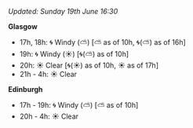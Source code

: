 *Updated: Sunday 19th June 16:30*

**Glasgow**

* 17h, 18h: :cyclone: Windy (:partly_sunny:) [:partly_sunny: as of 10h, :cyclone:(:partly_sunny:) as of 16h]
* 19h: :cyclone: Windy (:sunny:) [:cyclone:(:partly_sunny:) as of 10h]
* 20h: :sunny: Clear [:cyclone:(:sunny:) as of 10h, :sunny: as of 17h]
* 21h - 4h: :sunny: Clear

**Edinburgh**

* 17h - 19h: :cyclone: Windy (:partly_sunny:) [:partly_sunny: as of 10h]
* 20h - 4h: :sunny: Clear
